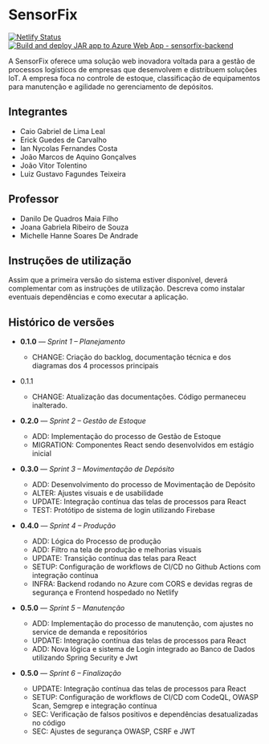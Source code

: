 # SensorFix
[![Netlify Status](https://api.netlify.com/api/v1/badges/189b22ee-0b9f-4773-a23b-7f54a62cdeee/deploy-status)](https://app.netlify.com/projects/sensorfix/deploys)
[![Build and deploy JAR app to Azure Web App - sensorfix-backend](https://github.com/ICEI-PUC-Minas-PMGES-TI/pmg-es-2025-1-ti2-3740100-sensorfix/actions/workflows/main_sensorfix-backend.yml/badge.svg)](https://github.com/ICEI-PUC-Minas-PMGES-TI/pmg-es-2025-1-ti2-3740100-sensorfix/actions/workflows/main_sensorfix-backend.yml)

A SensorFix oferece uma solução web inovadora voltada para a gestão de processos logísticos de empresas que desenvolvem e distribuem soluções IoT. A empresa foca no controle de estoque, classificação de equipamentos para manutenção e agilidade no gerenciamento de depósitos. 

## Integrantes

* Caio Gabriel de Lima Leal
* Erick Guedes de Carvalho 
* Ian Nycolas Fernandes Costa
* João Marcos de Aquino Gonçalves
* João Vitor Tolentino
* Luiz Gustavo Fagundes Teixeira

## Professor

* Danilo De Quadros Maia Filho
* Joana Gabriela Ribeiro de Souza
* Michelle Hanne Soares De Andrade

## Instruções de utilização

Assim que a primeira versão do sistema estiver disponível, deverá complementar com as instruções de utilização. Descreva como instalar eventuais dependências e como executar a aplicação.

## Histórico de versões

* **0.1.0** — *Sprint 1 – Planejamento*
  * CHANGE: Criação do backlog, documentação técnica e dos diagramas dos 4 processos principais
* 0.1.1
    * CHANGE: Atualização das documentações. Código permaneceu inalterado.

* **0.2.0** — *Sprint 2 – Gestão de Estoque*
  * ADD: Implementação do processo de Gestão de Estoque
  * MIGRATION: Componentes React sendo desenvolvidos em estágio inicial
    
* **0.3.0** — *Sprint 3 – Movimentação de Depósito*
  * ADD: Desenvolvimento do processo de Movimentação de Depósito
  * ALTER: Ajustes visuais e de usabilidade
  * UPDATE: Integração contínua das telas de processos para React
  * TEST: Protótipo de sistema de login utilizando Firebase
 
* **0.4.0** — *Sprint 4 – Produção*
  * ADD: Lógica do Processo de produção
  * ADD: Filtro na tela de produção e melhorias visuais
  * UPDATE: Transição contínua das telas para React
  * SETUP: Configuração de workflows de CI/CD no Github Actions com integração contínua
  * INFRA: Backend rodando no Azure com CORS e devidas regras de segurança e Frontend hospedado no Netlify
 
* **0.5.0** — *Sprint 5 – Manutenção*
  * ADD: Implementação do processo de manutenção, com ajustes no service de demanda e repositórios
  * UPDATE: Integração contínua das telas de processos para React
  * ADD: Nova lógica e sistema de Login integrado ao Banco de Dados utilizando Spring Security e Jwt

* **0.5.0** — *Sprint 6 – Finalização*
  * UPDATE: Integração contínua das telas de processos para React
  * SETUP: Configuração de workflows de CI/CD com CodeQL, OWASP Scan, Semgrep e integração contínua
  * SEC: Verificação de falsos positivos e dependências desatualizadas no código
  * SEC: Ajustes de segurança OWASP, CSRF e JWT

    


